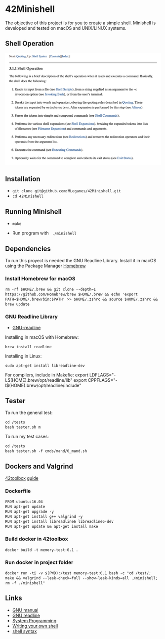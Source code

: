 # 42Minishell

The objective of this project is for you to create a simple shell. 
Minishell is developed and tested on macOS and UNIX/LINUX systems. 

## Shell Operation
![shell_operation](readme_additions/shell_operation.png)

## Installation

* `git clone git@github.com:MLeganes/42Minishell.git`
* `cd 42Minishell`

## Running Minishell
 
* `make`

* Run program with ``` ./minishell```
  
## Dependencies

To run this proyect is needed the GNU Readline Library. Install it in macOS using the Package Manager [Homebrew](https://brew.sh/)

### Install Homebrew for macOS

	rm -rf $HOME/.brew && git clone --depth=1 https://github.com/Homebrew/brew $HOME/.brew && echo 'export PATH=$HOME/.brew/bin:$PATH' >> $HOME/.zshrc && source $HOME/.zshrc && brew update

### GNU Readline Library

* [GNU-readline](https://tiswww.case.edu/php/chet/readline/rltop.html)

Installing in macOS with Homebrew:

	brew install readline

Installing in Linux:

	sudo apt-get install libreadline-dev 

For compilers, include in Makefie:
	export LDFLAGS="-L$(HOME).brew/opt/readline/lib"
	export CPPFLAGS="-I$(HOME).brew/opt/readline/include"

## Tester
To run the general test:

	cd /tests
	bash tester.sh m

To run my test cases:
	
	cd /tests
	bash tester.sh -f cmds/mand/0_mand.sh

## Dockers and Valgrind

 [42toolbox](https://github.com/alexandregv/42toolbox)
 [guide](https://www.gungorbudak.com/blog/2018/06/13/memory-leak-testing-with-valgrind-on-macos-using-docker-containers/)

### Dockerfile

	FROM ubuntu:16.04
	RUN apt-get update
	RUN apt-get upgrade -y
	RUN apt-get install g++ valgrind -y
	RUN apt-get install libreadline6 libreadline6-dev
	RUN apt-get update && apt-get install make

### Build docker in 42toolbox

	docker build -t memory-test:0.1 .

### Run docker in project folder

	docker run -ti -v $(PWD):/test memory-test:0.1 bash -c "cd /test/; make && valgrind --leak-check=full --show-leak-kinds=all ./minishell; rm -f ./minishell"

## Links

* [GNU manual](https://www.gnu.org/savannah-checkouts/gnu/bash/manual/)
* [GNU readline](https://tiswww.case.edu/php/chet/readline/rltop.html)
* [System Programming](https://www.cs.purdue.edu/homes/grr/SystemsProgrammingBook/Book)
* [Writing your own shell](https://www.cs.purdue.edu/homes/grr/SystemsProgrammingBook/Book/Chapter5-WritingYourOwnShell.pdf)
* [shell syntax](https://pubs.opengroup.org/onlinepubs/009695399/utilities/xcu_chap02.html)
